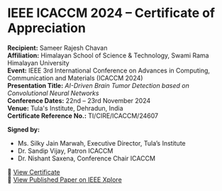 # IEEE ICACCM 2024 – Certificate of Appreciation

**Recipient:** Sameer Rajesh Chavan  
**Affiliation:** Himalayan School of Science & Technology, Swami Rama Himalayan University  
**Event:** IEEE 3rd International Conference on Advances in Computing, Communication and Materials (ICACCM 2024)  
**Presentation Title:** *AI-Driven Brain Tumor Detection based on Convolutional Neural Networks*  
**Conference Dates:** 22nd – 23rd November 2024  
**Venue:** Tula's Institute, Dehradun, India  
**Certificate Reference No.:** TI/CIRE/ICACCM/24607

**Signed by:**

- Ms. Silky Jain Marwah, Executive Director, Tula’s Institute  
- Dr. Sandip Vijay, Patron ICACCM  
- Dr. Nishant Saxena, Conference Chair ICACCM

📄 [View Certificate](https://drive.google.com/file/d/1nTI24B7nzHfd73JS9W32QZCpcmfh3VNe/view?usp=sharing)  
🔗 [View Published Paper on IEEE Xplore](https://ieeexplore.ieee.org/document/11059181)
